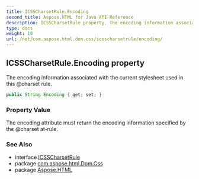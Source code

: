 ```yaml
---
title: ICSSCharsetRule.Encoding
second_title: Aspose.HTML for Java API Reference
description: ICSSCharsetRule property. The encoding information associated with the current stylesheet used in this charset rule
type: docs
weight: 10
url: /net/com.aspose.html.dom.css/icsscharsetrule/encoding/
---
```

## ICSSCharsetRule.Encoding property

The encoding information associated with the current stylesheet used in this @charset rule.

```java
public String Encoding { get; set; }
```

### Property Value

The encoding attribute must return the encoding information specified by the @charset at-rule.

### See Also

* interface [ICSSCharsetRule](../)
* package [com.aspose.html.Dom.Css](../../icsscharsetrule/)
* package [Aspose.HTML](../../../)
